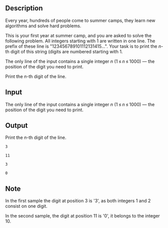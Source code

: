 ## Description

<div><p>Every year, hundreds of people come to summer camps, they learn new algorithms and solve hard problems.</p><p>This is your first year at summer camp, and you are asked to solve the following problem. All integers starting with <span class="tex-span">1</span> are written in one line. The prefix of these line is "<span class="tex-font-style-tt">123456789101112131415...</span>". Your task is to print the <span class="tex-span"><i>n</i></span>-th digit of this string (digits are numbered starting with <span class="tex-span">1</span>.</p></div><div class="input-specification"><p>The only line of the input contains a single integer <span class="tex-span"><i>n</i></span> (<span class="tex-span">1 ≤ <i>n</i> ≤ 1000</span>)&nbsp;— the position of the digit you need to print.</p></div><div class="output-specification"><p>Print the <span class="tex-span"><i>n</i></span>-th digit of the line.</p></div>

## Input

<p>The only line of the input contains a single integer <span class="tex-span"><i>n</i></span> (<span class="tex-span">1 ≤ <i>n</i> ≤ 1000</span>)&nbsp;— the position of the digit you need to print.</p>

## Output

<p>Print the <span class="tex-span"><i>n</i></span>-th digit of the line.</p>





```input1
3

```




```input2
11

```




```output1
3

```




```output2
0

```



## Note

<p>In the first sample the digit at position <span class="tex-span">3</span> is '<span class="tex-font-style-tt">3</span>', as both integers <span class="tex-span">1</span> and <span class="tex-span">2</span> consist on one digit.</p><p>In the second sample, the digit at position <span class="tex-span">11</span> is '<span class="tex-font-style-tt">0</span>', it belongs to the integer <span class="tex-span">10</span>.</p>
